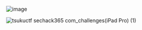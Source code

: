 ![image](https://user-images.githubusercontent.com/42441861/134933183-30b8eed3-d354-48bb-92ef-ca830d9b8601.png)

![tsukuctf sechack365 com_challenges(iPad Pro) (1)](https://user-images.githubusercontent.com/42441861/134932864-bdb7956b-26f4-4728-a4cb-6818a236bd7f.png)
